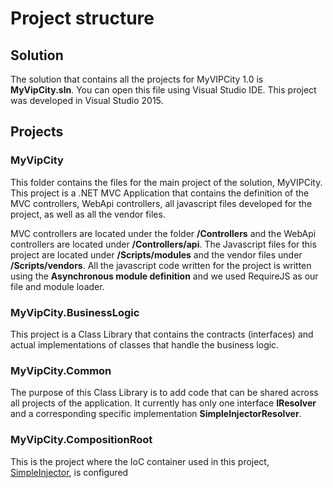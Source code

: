
# Project structure

## Solution
The solution that contains all the projects for MyVIPCity 1.0 is **MyVipCity.sln**. You can open this file using Visual Studio IDE. This project was developed in Visual Studio 2015.

## Projects

### MyVipCity

This folder contains the files for the main project of the solution, MyVIPCity. This project is a .NET MVC Application that contains the definition of the MVC controllers, WebApi controllers, all javascript files developed for the project, as well as all the vendor files.

MVC controllers are located under the folder **/Controllers** and the WebApi controllers are located under **/Controllers/api**.
The Javascript files for this project are located under **/Scripts/modules** and the vendor files under **/Scripts/vendors**. All the javascript code written for the project is written using the **Asynchronous module definition** and we used RequireJS as our file and module loader.

### MyVipCity.BusinessLogic

This project is a Class Library that contains the contracts (interfaces) and actual implementations of classes that handle the business logic.

### MyVipCity.Common

The purpose of this Class Library is to add code that can be shared across all projects of the application. It currently has only one interface **IResolver** and a corresponding specific implementation **SimpleInjectorResolver**.

### MyVipCity.CompositionRoot

This is the project where the IoC container used in this project, [SimpleInjector](https://simpleinjector.org/index.html), is configured
